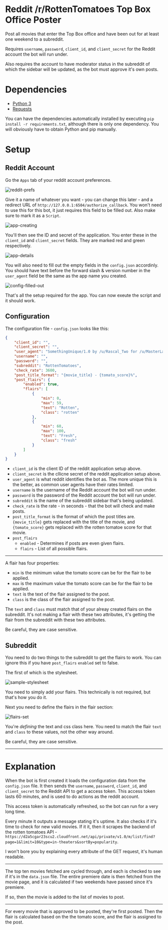 # Reddit /r/RottenTomatoes Top Box Office Poster

Post all movies that enter the Top Box office and have been out for at least one weekend to a subreddit.

Requires `username`, `password`, `client_id`, and `client_secret` for the Reddit account the bot will run under.

Also requires the account to have moderator status in the subreddit of which the sidebar will be updated, as the bot must approve it's own posts.

# Dependencies

- [Python 3](https://www.python.org/download/releases/3.0/)
- [Requests](http://docs.python-requests.org/en/master/)

You can have the dependencies automatically installed by executing `pip install -r requirements.txt`, although there is only one dependency. You will obviously have to obtain Python and pip manually.

# Setup

## Reddit Account

Go the `Apps` tab of your reddit account preferences.

![reddit-prefs](https://i.imgur.com/fA33kDv.png)

Give it a name of whatever you want - you can change this later - and a redirect URL of `http://127.0.0.1:6504/authorize_callback`. You won't need to use this for this bot, it just requires this field to be filled out. Also make sure to mark it as a `Script`.

![app-creating](https://i.imgur.com/s44fMdw.png)

You'll then see the ID and secret of the application. You enter these in the `client_id` and `client_secret` fields. They are marked red and green respectively.

![app-details](https://i.imgur.com/hydS5CT.png)

You will also need to fill out the empty fields in the `config.json` accordinly. You should have text before the forward slash & version number in the `user_agent` field be the same as the app name you created.

![config-filled-out](https://i.imgur.com/LKw0Kq0.png)

That's all the setup required for the app. You can now exeute the script and it should work.

## Configuration

The configuration file - `config.json` looks like this:

```json
{
    "client_id": "",
    "client_secret": "",
    "user_agent": "SomethingUnique/1.0 by /u/Rascal_Two for /u/MasterLawlz running under /u/tomatometerbot at /r/RottenTomatoes",
    "username": "",
    "password": "",
    "subreddit": "RottenTomatoes",
    "check_rate": 3600,
    "post_title_format": "{movie_title} - {tomato_score}%",
    "post_flairs": {
        "enabled": true,
        "flairs": [
            {
                "min": 0,
                "max": 59,
                "text": "Rotten",
                "class": "rotten"
            },
            {
                "min": 60,
                "max": 100,
                "text": "Fresh",
                "class": "fresh"
            }
        ]
    }
}
```

- `client_id` is the client ID of the reddit application setup above.
- `client_secret` is the cllicne secret of the reddit application setup above.
- `user_agent` is what reddit identifies the bot as. The more unique this is the better, as common user agents have their rates limited.
- `username` is the username of the Reddit account the bot will run under.
- `password` is the password of the Reddit account the bot will run under.
- `subreddit` is the name of the subreddit sidebar that's being updated.
- `check_rate` is the rate - in seconds - that the bot will check and make posts.
- `post_title_format` is the format of which the post titles are. `{movie_title}` gets replaced with the title of the movie, and `{tomato_score}` gets replaced with the rotten tomatoe score for that movie.
- `post_flairs`
    - `enabled` - Determines if posts are even given flairs.
    - `flairs` - List of all possible flairs.

*****

A flair has four properties:

- `min` is the minimum value the tomato score can be for the flair to be applied.
- `max` is the maximum value the tomato score can be for the flair to be applied.
- `text` is the text of the flair assigned to the post.
- `class` is the class of the flair assigned to the post.

The `text` and `class` must match that of your alreay created flairs on the subreddit. It's not making a flair with these two attributes, it's getting the flair from the subreddit with these two attributes.

Be careful, they are case sensitive.

## Subreddit

You need to do two things to the subreddit to get the flairs to work. You can ignore this if you have `post_flairs` `enabled` set to false.

The first of which is the stylesheet.

![sample-stylesheet](https://i.imgur.com/stNobTN.png)

You need to simply add your flairs. This technically is not required, but that's how you do it.

Next you need to define the flairs in the flair section:

![flairs-set](https://i.imgur.com/qBQHa25.png)

You're *defining* the text and css class here. You need to match the flair `text` and `class` to these values, not the other way around.

Be careful, they are case sensitive.

*****

# Explanation

When the bot is first created it loads the configuration data from the `config.json` file. It then sends the `username`, `password`, `client_id`, and `client_secret` to the Reddit API to get a access token. This access token lasts 60 minutes, and is used to do actions as the reddit account.

This access token is automatically refreshed, so the bot can run for a very long time.

Every minute it outputs a message stating it's uptime. It also checks if it's time to check for new valid movies. If it it, then it scrapes the backend of the rotten tomatoes API - `https://d2a5cgar23scu2.cloudfront.net/api/private/v1.0/m/list/find?page=1&limit=10&type=in-theaters&sortBy=popularity`.

I won't bore you by explaining every attribute of the GET request, it's human readable.

*****

The top ten movies fetched are cycled through, and each is checked to see if it's in the `data.json` file. The entire premiere date is then fetched from the movie page, and it is calculated if two weekends have passed since it's premiere.

If so, then the movie is added to the list of movies to post.

*****

For every movie that is approved to be posted, they're first posted. Then the flair is calculated based on the the tomato score, and the flair is assigned to the post.
